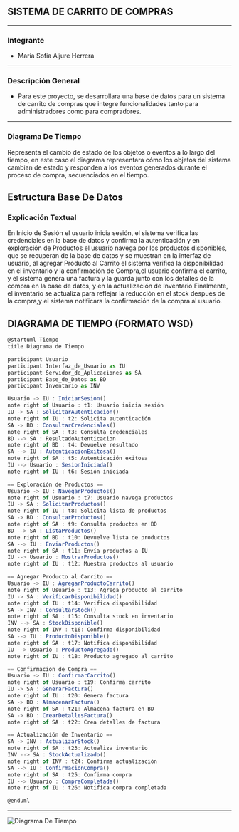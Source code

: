 ## **SISTEMA DE CARRITO DE COMPRAS** ##
 ------------------------------------------
 ### **Integrante** ###
 - Maria Sofia Aljure Herrera
 ------------------------------------------
 ### **Descripción General** ###
 - Para este proyecto, se desarrollara una base de datos para un sistema de carrito de compras que integre
 funcionalidades tanto para administradores como para compradores.
 -----------------------------------------
 ### **Diagrama De Tiempo** ###
Representa el cambio de estado de los objetos o eventos a lo largo del tiempo, en este caso el diagrama representara cómo los objetos del sistema cambian de estado y responden a los eventos generados durante el proceso de compra, secuenciados en el tiempo.
## **Estructura Base De Datos** ##
### **Explicación Textual** ###
En Inicio de Sesión el usuario inicia sesión, el sistema verifica las credenciales en la base de datos y confirma la autenticación y en
exploración de Productos el usuario navega por los productos disponibles, que se recuperan de la base de datos y se muestran en la interfaz de usuario, al agregar Producto al Carrito el sistema verifica la disponibilidad en el inventario y la confirmación de Compra,el usuario confirma el carrito, y el sistema genera una factura y la guarda junto con los detalles de la compra en la base de datos,
y en la actualización de Inventario Finalmente, el inventario se actualiza para reflejar la reducción en el stock después de la compra,y el sistema notificara la confirmación de la compra al usuario.
## **DIAGRAMA DE TIEMPO (FORMATO WSD)** ##
```js
@startuml Tiempo
title Diagrama de Tiempo 

participant Usuario
participant Interfaz_de_Usuario as IU
participant Servidor_de_Aplicaciones as SA
participant Base_de_Datos as BD
participant Inventario as INV

Usuario -> IU : IniciarSesion()
note right of Usuario : t1: Usuario inicia sesión
IU -> SA : SolicitarAutenticacion()
note right of IU : t2: Solicita autenticación
SA -> BD : ConsultarCredenciales()
note right of SA : t3: Consulta credenciales
BD --> SA : ResultadoAutenticacion
note right of BD : t4: Devuelve resultado
SA --> IU : AutenticacionExitosa()
note right of SA : t5: Autenticación exitosa
IU --> Usuario : SesionIniciada()
note right of IU : t6: Sesión iniciada

== Exploración de Productos ==
Usuario -> IU : NavegarProductos()
note right of Usuario : t7: Usuario navega productos
IU -> SA : SolicitarProductos()
note right of IU : t8: Solicita lista de productos
SA -> BD : ConsultarProductos()
note right of SA : t9: Consulta productos en BD
BD --> SA : ListaProductos()
note right of BD : t10: Devuelve lista de productos
SA --> IU : EnviarProductos()
note right of SA : t11: Envía productos a IU
IU --> Usuario : MostrarProductos()
note right of IU : t12: Muestra productos al usuario

== Agregar Producto al Carrito ==
Usuario -> IU : AgregarProductoCarrito()
note right of Usuario : t13: Agrega producto al carrito
IU -> SA : VerificarDisponibilidad()
note right of IU : t14: Verifica disponibilidad
SA -> INV : ConsultarStock()
note right of SA : t15: Consulta stock en inventario
INV --> SA : StockDisponible()
note right of INV : t16: Confirma disponibilidad
SA --> IU : ProductoDisponible()
note right of SA : t17: Notifica disponibilidad
IU --> Usuario : ProductoAgregado()
note right of IU : t18: Producto agregado al carrito

== Confirmación de Compra ==
Usuario -> IU : ConfirmarCarrito()
note right of Usuario : t19: Confirma carrito
IU -> SA : GenerarFactura()
note right of IU : t20: Genera factura
SA -> BD : AlmacenarFactura()
note right of SA : t21: Almacena factura en BD
SA -> BD : CrearDetallesFactura()
note right of SA : t22: Crea detalles de factura

== Actualización de Inventario ==
SA -> INV : ActualizarStock()
note right of SA : t23: Actualiza inventario
INV --> SA : StockActualizado()
note right of INV : t24: Confirma actualización
SA --> IU : ConfirmacionCompra()
note right of SA : t25: Confirma compra
IU --> Usuario : CompraCompletada()
note right of IU : t26: Notifica compra completada

@enduml
```
--------------------------------------------
![Diagrama De Tiempo](image.png)